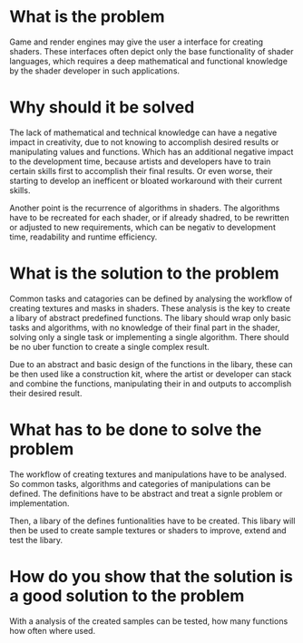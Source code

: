 # What is the problem
Game and render engines may give the user a interface for creating shaders.
These interfaces often depict only the base functionality of shader languages,
which requires a deep mathematical and functional knowledge by the shader developer
in such applications.


# Why should it be solved
The lack of mathematical and technical knowledge can have a negative impact in creativity, due to
not knowing to accomplish desired results or manipulating values and functions. Which has an
additional negative impact to the development time, because artists and developers have to train
certain skills first to accomplish their final results. Or even worse, their starting to develop
an inefficent or bloated workaround with their current skills.

Another point is the recurrence of algorithms in shaders. The algorithms have to be recreated for
each shader, or if already shadred, to be rewritten or adjusted to new requirements, which can be
negativ to development time, readability and runtime efficiency.


# What is the solution to the problem
Common tasks and catagories can be defined by analysing the workflow of creating textures
and masks in shaders. These analysis is the key to create a libary of abstract predefined functions.
The libary should wrap only basic tasks and algorithms, with no knowledge of their final part in the
shader, solving only a single task or implementing a single algorithm. There should be no uber
function to create a single complex result. 

Due to an abstract and basic design of the functions in the libary, these can be then used like a
construction kit, where the artist or developer can stack and combine the functions, manipulating
their in and outputs to accomplish their desired result.


# What has to be done to solve the problem
The workflow of creating textures and manipulations have to be analysed. So common tasks, algorithms
and categories of manipulations can be defined. The definitions have to be abstract and treat a signle
problem or implementation.

Then, a libary of the defines funtionalities have to be created. This libary will then be used to
create sample textures or shaders to improve, extend and test the libary.


# How do you show that the solution is a good solution to the problem
With a analysis of the created samples can be tested, how many functions how often where used.